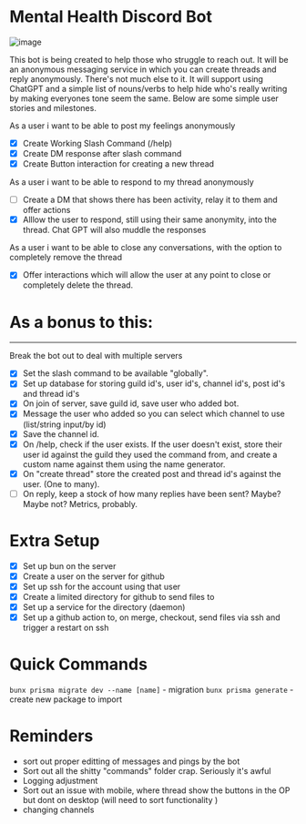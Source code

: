 # Mental Health Discord Bot

![image](https://github.com/riezahughes/health-clinic/assets/29428400/0577c1a1-9fbb-4832-ba7d-dabae1e1dca5)

This bot is being created to help those who struggle to reach out. It will be an anonymous messaging service in which you can create threads and reply anonymously. There's not much else to it. It will support using ChatGPT and a simple list of nouns/verbs to help hide who's really writing by making everyones tone seem the same. Below are some simple user stories and milestones.

As a user i want to be able to post my feelings anonymously

- [x] Create Working Slash Command (/help)
- [x] Create DM response after slash command
- [x] Create Button interaction for creating a new thread

As a user i want to be able to respond to my thread anonymously

- [ ] Create a DM that shows there has been activity, relay it to them and offer actions
- [x] Alllow the user to respond, still using their same anonymity, into the thread. Chat GPT will also muddle the responses

As a user i want to be able to close any conversations, with the option to completely remove the thread

- [x] Offer interactions which will allow the user at any point to close or completely delete the thread.

# As a bonus to this:

---

Break the bot out to deal with multiple servers

- [x] Set the slash command to be available "globally".
- [x] Set up database for storing guild id's, user id's, channel id's, post id's and thread id's
- [x] On join of server, save guild id, save user who added bot.
- [x] Message the user who added so you can select which channel to use (list/string input/by id)
- [x] Save the channel id.
- [x] On /help, check if the user exists. If the user doesn't exist, store their user id against the guild they used the command from, and create a custom name against them using the name generator.
- [x] On "create thread" store the created post and thread id's against the user. (One to many).
- [ ] On reply, keep a stock of how many replies have been sent? Maybe? Maybe not? Metrics, probably.

# Extra Setup

- [x] Set up bun on the server
- [x] Create a user on the server for github
- [x] Set up ssh for the account using that user
- [x] Create a limited directory for github to send files to
- [x] Set up a service for the directory (daemon)
- [x] Set up a github action to, on merge, checkout, send files via ssh and trigger a restart on ssh

# Quick Commands

`bunx prisma migrate dev --name [name]` - migration
`bunx prisma generate` - create new package to import

# Reminders

- sort out proper editting of messages and pings by the bot
- Sort out all the shitty "commands" folder crap. Seriously it's awful
- Logging adjustment
- Sort out an issue with mobile, where thread show the buttons in the OP but dont on desktop (will need to sort functionality
  )
- changing channels
